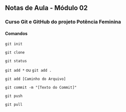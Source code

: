 ## Notas de Aula - Módulo 02

### Curso Git e GitHub do projeto Potência Feminina

#### Comandos

```git init```

```git clone```

```git status```

```git add *``` ou ```git add .```

```git add [Caminho do Arquivo]```

```git commit -m "[Texto do Commit]"```

```git push```

```git pull```